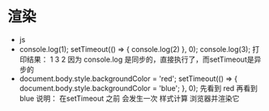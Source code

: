 # 渲染
- js
- console.log(1);
  setTimeout(() => {
    console.log(2)
  }, 0);
  console.log(3);
  打印结果：
  1
  3
  2
  因为 console.log 是同步的，直接执行了，而setTimeout是异步的
- document.body.style.backgroundColor = 'red';
  setTimeout(() => {
  document.body.style.backgroundColor = 'blue';
  }, 0);
  先看到 red 再看到 blue
  说明： 在setTimeout 之前 会发生一次 样式计算 浏览器并渲染它